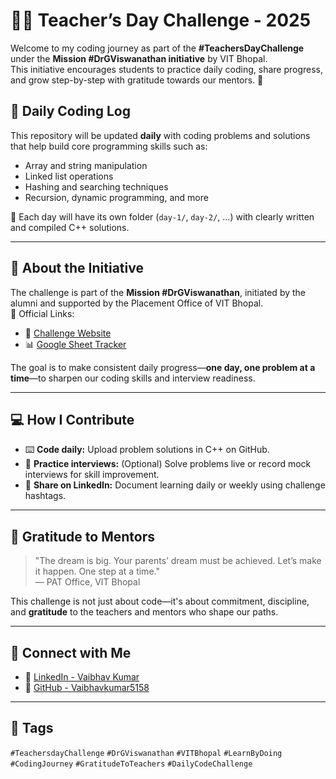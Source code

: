 # 👨‍🏫 Teacher’s Day Challenge - 2025

Welcome to my coding journey as part of the **#TeachersDayChallenge** under the **Mission #DrGViswanathan initiative** by VIT Bhopal.  
This initiative encourages students to practice daily coding, share progress, and grow step-by-step with gratitude towards our mentors. 🌟

## 📅 Daily Coding Log

This repository will be updated **daily** with coding problems and solutions that help build core programming skills such as:
- Array and string manipulation
- Linked list operations
- Hashing and searching techniques
- Recursion, dynamic programming, and more

📂 Each day will have its own folder (`day-1/`, `day-2/`, ...) with clearly written and compiled C++ solutions.

---

## 🙌 About the Initiative

The challenge is part of the **Mission #DrGViswanathan**, initiated by the alumni and supported by the Placement Office of VIT Bhopal.  
📌 Official Links:
- 🔗 [Challenge Website](https://teachers-day-vitb.vercel.app)
- 📊 [Google Sheet Tracker](https://docs.google.com/spreadsheets/d/1NXwTMflicUMhHdiVG10F5VvVrOXzAgZ9UVQ1gFPiD5k/edit?usp=sharing)

The goal is to make consistent daily progress—**one day, one problem at a time**—to sharpen our coding skills and interview readiness.

---

## 💻 How I Contribute

- ⌨️ **Code daily:** Upload problem solutions in C++ on GitHub.
- 🎥 **Practice interviews:** (Optional) Solve problems live or record mock interviews for skill improvement.
- 📢 **Share on LinkedIn:** Document learning daily or weekly using challenge hashtags.

---

## 💙 Gratitude to Mentors

> "The dream is big. Your parents’ dream must be achieved. Let’s make it happen. One step at a time."  
> — PAT Office, VIT Bhopal

This challenge is not just about code—it's about commitment, discipline, and **gratitude** to the teachers and mentors who shape our paths.

---

## 🔗 Connect with Me

- 🔹 [LinkedIn - Vaibhav Kumar](https://www.linkedin.com/in/vaibhav-kumar-30a1b228a/)
- 🔹 [GitHub - Vaibhavkumar5158](https://github.com/Vaibhavkumar5158)

---

## 📌 Tags

`#TeachersdayChallenge` `#DrGViswanathan` `#VITBhopal` `#LearnByDoing` `#CodingJourney` `#GratitudeToTeachers` `#DailyCodeChallenge`
